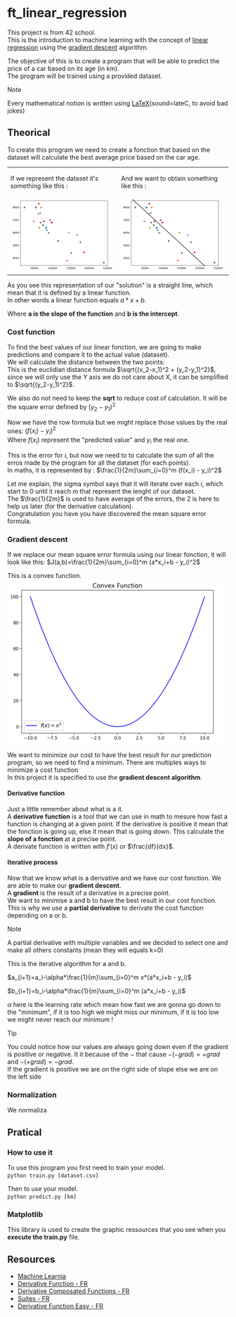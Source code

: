 # ft_linear_regression
This project is from 42 school.  
This is the introduction to machine learning with the concept of [linear regression](https://en.wikipedia.org/wiki/Linear_regression) using the [gradient descent](https://en.wikipedia.org/wiki/Gradient_descent) algorithm.  

The objective of this is to create a program that will be able to predict the price of a car based on its age (in km).  
The program will be trained using a provided dataset.  

> [!NOTE]
> Every mathematical notion is written using [LaTeX](https://fr.wikipedia.org/wiki/LaTeX)(sound=lateC, to avoid bad jokes)

## Theorical
To create this program we need to create a fonction that based on the dataset will calculate the best average price based on the car age.  

<table>
    <tr>
        <td>
            <p>If we represent the dataset it's something like this :</p>
            <img src="doc/dataset.png" width=500>
        </td>
        <td>
            <p>And we want to obtain something like this :</p>
            <img src="doc/dataset_draw.png" width=500>
        </td>
    </tr>
</table>

As you see this representation of our "solution" is a straight line, which mean that it is defined by a linear function.  
In other words a linear function equals $a*x+b$.  

Where **a is the slope of the function** and **b is the intercept**.  

### Cost function
To find the best values of our linear fonction, we are going to make predictions and compare it to the actual value (dataset).  
We will calculate the distance between the two points:  
This is the euclidian distance formula $\sqrt{(x_2-x_1)^2 + (y_2-y_1)^2}$, since we will only use the Y axis we do not care about X, it can be simplified to $\sqrt{(y_2-y_1)^2}$.  

We also do not need to keep the **sqrt** to reduce cost of calculation.
It will be the square error defined by $(y_2-y_1)^2$

Now we have the row formula but we might replace those values by the real ones:  $(f(x_i) - y_i)^2$  
Where $f(x_i)$ represent the "predicted value" and $y_i$ the real one.  

This is the error for $i$, but now we need to to calculate the sum of all the erros made by the program for all the dataset (for each points).  
In maths, it is represented by : $\frac{1}{2m}\sum_{i=0}^m (f(x_i) - y_i)^2$  

Let me explain, the sigma symbol says that it will iterate over each $i$, which start to 0 until it reach $m$ that represent the lenght of our dataset.  
The $\frac{1}{2m}$ is used to have average of the errors, the 2 is here to help us later (for the derivative calculation).  
Congratulation you have you have discovered the mean square error formula.  

### Gradient descent
If we replace our mean square error formula using our linear fonction, it will look like this: $J(a,b)=\frac{1}{2m}\sum_{i=0}^m (a*x_i+b - y_i)^2$

This is a convex function. 
<img src="doc/convexe.png" width=500>

We want to minimize our cost to have the best result for our prediction program, so we need to find a minimum. There are multiples ways to minimize a cost function  
In this project it is specified to use the **gradient descent algorithm**.

#### Derivative function
Just a little remember about what is a it.  
A **derivative function** is a tool that we can use in math to mesure how fast a function is changing at a given point. If the derivative is positive it mean that the fonction is going up, else it mean that is going down. This calculate the **slope of a fonction** at a precise point.  
A derivate function is written with $f'(x)$ or $\frac{df}{dx}$.  

#### Iterative process

Now that we know what is a derivative and we have our cost fonction. We are able to make our **gradient descent**.  
A **gradient** is the result of a derivative in a precise point.  
We want to minimise a and b to have the best result in our cost function.
This is why we use a **partial derivative** to derivate the cost function depending on a or b.  

> [!NOTE]
> A partial derivative with multiple variables and we decided to select one and make all others constants (mean they will equals k=0)

This is the iterative algorithm for a and b.  

$a_{i+1}=a_i-\alpha*\frac{1}{m}\sum_{i=0}^m x*(a*x_i+b - y_i)$

$b_{i+1}=b_i-\alpha*\frac{1}{m}\sum_{i=0}^m (a*x_i+b - y_i)$

$\alpha$ here is the learning rate which mean how fast we are gonna go down to the "minimum", if it is too high we might miss our minimum, if it is too low we might never reach our minimum !

> [!TIP]
> You could notice how our values are always going down even if the gradient is positive or negative. It it because of the $-$ that cause $-(-grad)=+grad$ and $-(+grad)=-grad$.  
> If the gradient is positive we are on the right side of slope else we are on the left side 

### Normalization

We normaliza

## Pratical

### How to use it

To use this program you first need to train your model.  
`python train.py [dataset.csv]`  

Then to use your model.  
`python predict.py [km]`

### Matplotlib

This library is used to create the graphic ressources that you see when you **execute the train.py** file.  

## Resources

- [Machine Learnia](https://www.youtube.com/watch?v=EUD07IiviJg&list=PLO_fdPEVlfKqUF5BPKjGSh7aV9aBshrpY)
- [Derivative Function - FR](https://www.youtube.com/watch?v=9Mann4wOGJA&list=PLVUDmbpupCaoY7qihLa2dHc9-rBgVrgWJ)
- [Derivative Composated Functions - FR](https://www.youtube.com/watch?v=lwcFgnbs0Ew)
- [Suites - FR](https://www.youtube.com/watch?v=8I6dotcdW3I)
- [Derivative Function Easy - FR](https://www.youtube.com/watch?v=RLEE-iSBimc)